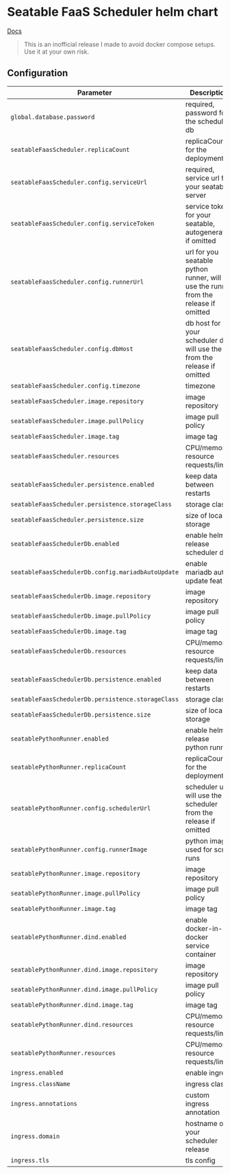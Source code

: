 # Seatable FaaS Scheduler helm chart
[Docs](https://manual.seatable.io/docker/Python-Runner/Deploy%20SeaTable%20Python%20Runner/)

> This is an inofficial release I made to avoid docker compose setups. Use it at your own risk.

## Configuration

| Parameter                                           | Description                                     | Default                                                    |
| ----------------------------------------------------| ---------------------------------------------   | ---------------------------------------------------------- |
| `global.database.password`                          | required, password for the scheduler db         | `""` |
| `seatableFaasScheduler.replicaCount`                | replicaCount for the deployment                 | `1` |
| `seatableFaasScheduler.config.serviceUrl`           | required, service url for your seatable server  | ``""`` |
| `seatableFaasScheduler.config.serviceToken`         | service token for your seatable, autogenerated if omitted | ``""`` |
| `seatableFaasScheduler.config.runnerUrl`            | url for you seatable python runner, will use the runner from the release if omitted | `""` |
| `seatableFaasScheduler.config.dbHost`               | db host for your scheduler db, will use the db from the release if omitted | `""` |
| `seatableFaasScheduler.config.timezone`             | timezone                                        | `"UTC"` |
| `seatableFaasScheduler.image.repository`            | image repository                                | `"vqui/seatable-faas-scheduler"` |
| `seatableFaasScheduler.image.pullPolicy`            | image pull policy                               | `IfNotPresent` |
| `seatableFaasScheduler.image.tag`                   | image tag                                       | `"2.2.2"` |
| `seatableFaasScheduler.resources`                   | CPU/memory resource requests/limits             | `{}` |
| `seatableFaasScheduler.persistence.enabled`         | keep data between restarts                      | `true` |
| `seatableFaasScheduler.persistence.storageClass`    | storage class                                   | `""` |
| `seatableFaasScheduler.persistence.size`            | size of local storage                           | `"10Gi"` |
| `seatableFaasSchedulerDb.enabled`                   | enable helm release scheduler db                | `true` |
| `seatableFaasSchedulerDb.config.mariadbAutoUpdate`  | enable mariadb auto update feature              | `true` |
| `seatableFaasSchedulerDb.image.repository`          | image repository                                | `"mariadb"` |
| `seatableFaasSchedulerDb.image.pullPolicy`          | image pull policy                               | `IfNotPresent` |
| `seatableFaasSchedulerDb.image.tag`                 | image tag                                       | `"10.10"` |
| `seatableFaasSchedulerDb.resources`                 | CPU/memory resource requests/limits             | `{}` |
| `seatableFaasSchedulerDb.persistence.enabled`       | keep data between restarts                      | `true` |
| `seatableFaasSchedulerDb.persistence.storageClass`  | storage class                                   | `""` |
| `seatableFaasSchedulerDb.persistence.size`          | size of local storage                           | `"10Gi"` |
| `seatablePythonRunner.enabled`                      | enable helm release python runner               | `true` |
| `seatablePythonRunner.replicaCount`                 | replicaCount for the deployment                 | `1` |
| `seatablePythonRunner.config.schedulerUrl`          | scheduler url, will use the scheduler from the release if omitted | `""` |
| `seatablePythonRunner.config.runnerImage`           | python image used for script runs               | `"seatable/python-runner:latest"` |
| `seatablePythonRunner.image.repository`             | image repository                                | `"vqui/seatable-python-runner"` |
| `seatablePythonRunner.image.pullPolicy`             | image pull policy                               | `IfNotPresent` |
| `seatablePythonRunner.image.tag`                    | image tag                                       | `"2.0.5"` |
| `seatablePythonRunner.dind.enabled`                 | enable docker-in-docker service container       | `true` |
| `seatablePythonRunner.dind.image.repository`        | image repository                                | `"docker"` |
| `seatablePythonRunner.dind.image.pullPolicy`        | image pull policy                               | `IfNotPresent` |
| `seatablePythonRunner.dind.image.tag`               | image tag                                       | `"23.0.0-dind"` |
| `seatablePythonRunner.dind.resources`               | CPU/memory resource requests/limits             | `{}` |
| `seatablePythonRunner.resources`                    | CPU/memory resource requests/limits             | `{}` |
| `ingress.enabled`                                   | enable ingress                                  | `false` |
| `ingress.className`                                 | ingress class                                   | `"nginx"` |
| `ingress.annotations`                               | custom ingress annotation                       | `{}` |
| `ingress.domain`                                    | hostname of your scheduler release              | `"seatable-faas-scheduler.example.com"` |
| `ingress.tls`                                       | tls config                                      | `[]` |
